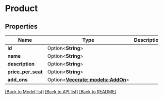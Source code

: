 # Product

## Properties

Name | Type | Description | Notes
------------ | ------------- | ------------- | -------------
**id** | Option<**String**> |  | [optional]
**name** | Option<**String**> |  | [optional]
**description** | Option<**String**> |  | [optional]
**price_per_seat** | Option<**String**> |  | [optional]
**add_ons** | Option<[**Vec<crate::models::AddOn>**](AddOn.md)> |  | [optional]

[[Back to Model list]](../README.md#documentation-for-models) [[Back to API list]](../README.md#documentation-for-api-endpoints) [[Back to README]](../README.md)


